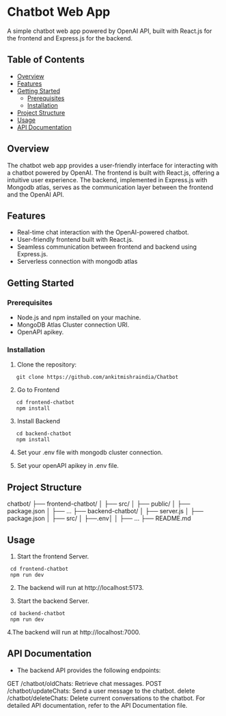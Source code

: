 # Chatbot Web App

A simple chatbot web app powered by OpenAI API, built with React.js for the frontend and Express.js for the backend.

## Table of Contents

- [Overview](#overview)
- [Features](#features)
- [Getting Started](#getting-started)
  - [Prerequisites](#prerequisites)
  - [Installation](#installation)
- [Project Structure](#project-structure)
- [Usage](#usage)
- [API Documentation](#api-documentation)


## Overview

The chatbot web app provides a user-friendly interface for interacting with a chatbot powered by OpenAI. The frontend is built with React.js, offering a  intuitive user experience. The backend, implemented in Express.js with Mongodb atlas, serves as the communication layer between the frontend and the OpenAI API.

## Features

- Real-time chat interaction with the OpenAI-powered chatbot.
- User-friendly frontend built with React.js.
- Seamless communication between frontend and backend using Express.js.
- Serverless connection with mongodb atlas



## Getting Started

### Prerequisites

- Node.js and npm installed on your machine.
- MongoDB Atlas Cluster connection URI.
- OpenAPI apikey.

### Installation

1. Clone the repository:

``````
   git clone https://github.com/ankitmishraindia/Chatbot
``````

2. Go to Frontend
``````
   cd frontend-chatbot
   npm install
``````

3. Install Backend
``````
   cd backend-chatbot
   npm install
``````
4. Set your .env file with mongodb cluster connection.

5. Set your openAPI apikey in .env file.

## Project Structure

chatbot/
  ├── frontend-chatbot/
  │   ├── src/
  │   ├── public/
  │   ├── package.json
  │   ├── ...
  ├── backend-chatbot/
  │   ├── server.js
  │   ├── package.json
  │   ├── src/
  │   ├──.env│
  │   ├── ...
  ├── README.md





## Usage

1. Start the frontend Server.
```````
 cd frontend-chatbot
 npm run dev
```````
2. The backend will run at http://localhost:5173.

3. Start the backend Server.
```
 cd backend-chatbot
 npm run dev
```
4.The backend will run at http://localhost:7000.

## API Documentation

- The backend API provides the following endpoints:

GET /chatbot/oldChats: Retrieve chat messages.
POST /chatbot/updateChats: Send a user message to the chatbot.
delete /chatbot/deleteChats: Delete current conversations to the chatbot.
For detailed API documentation, refer to the API Documentation file.


